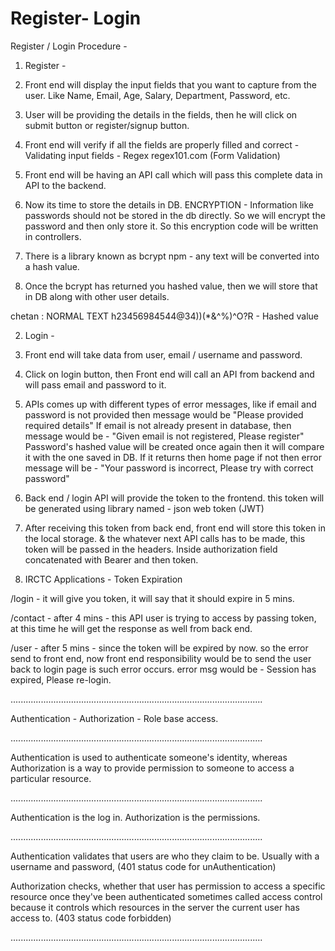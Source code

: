 # Register- Login



Register / Login Procedure -

1. Register -

1. Front end will display the input fields that you want to capture from the user.
Like Name, Email, Age, Salary, Department, Password, etc.

2. User will be providing the details in the fields, then he will click on submit button or register/signup button.

3. Front end will verify if all the fields are properly filled and correct -
Validating input fields - Regex regex101.com (Form Validation)

4. Front end will be having an API call which will pass this complete data in API to the backend.

5. Now its time to store the details in DB. 
ENCRYPTION - Information like passwords should not be stored in the db directly. So we will encrypt the password and then only store it. So this encryption code will be written in controllers.

6. There is a library known as bcrypt npm - any text will be converted into a hash value.

7. Once the bcrypt has returned you hashed value, then we will store that in DB along with other user details.

chetan : NORMAL TEXT 
h23456984544@34))(*&^%)^O?R  - Hashed value


2. Login -

1. Front end will take data from user, email / username and password.

2. Click on login button, then Front end will call an API from backend and will pass email and password to it.

3. APIs comes up with different types of error messages, like if email and password is not provided then message would be "Please provided required details" If email is not already present in database, then message would be - "Given email is not registered, Please register"
Password's hashed value will be created once again then it will compare it with the one saved in DB.
If it returns then home page if not then error message will be - "Your password is incorrect, Please try with correct password"

4. Back end / login API will provide the token to the frontend. this token will be generated using library named - json web token (JWT)

5. After receiving this token from back end, front end will store this token in the local storage. & the whatever next API calls has to be made, this token will be passed in the headers. Inside authorization field concatenated with Bearer and then token.

6. IRCTC Applications - Token Expiration


/login - it will give you token, it will say that it should expire in 5 mins.

/contact - after 4 mins - this API user is trying to access by passing token, at this time he will get the response as well from back end.

/user - after 5 mins - since the token will be expired by now. so the error send to front end, now front end responsibility would be to send the user back to login page is such error occurs. error msg would be - Session has expired, Please re-login.

....................................................................................................

Authentication -
Authorization - Role base access.

....................................................................................................

Authentication is used to authenticate someone's identity, whereas 
Authorization is a way to provide permission to someone to access a particular resource.

....................................................................................................

Authentication is the log in.
Authorization is the permissions.

....................................................................................................

Authentication validates that users are who they claim to be. Usually with a username and password, (401 status code for unAuthentication)

Authorization checks, whether that user has permission to access a specific resource once they've been authenticated sometimes called access control because it controls which resources in the server the current user has access to. (403 status code forbidden)

....................................................................................................
